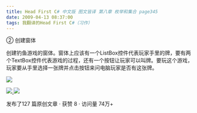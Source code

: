 ```yaml
---
title: Head First C# 中文版 图文皆译 第八章 枚举和集合 page345
date: 2009-04-13 08:37:00
tags: 我翻译的Head First C#（习作）
---
```

②  创建窗体

  

创建钓鱼游戏的窗体。窗体上应该有一个ListBox控件代表玩家手里的牌，要有两个TextBox控件代表游戏的过程，还有一个按钮让玩家可以叫牌。要玩这个游戏，
玩家要从手里选择一张牌并点击按钮来问电脑玩家是否有这张牌。

  

![](https://p-blog.csdn.net/images/p_blog_csdn_net/cuipengfei1/EntryImages/20090413/2009-04-13_08-23-13.jpg)



[ ![](https://profile.csdnimg.cn/5/2/5/3_cuipengfei1)
![](https://g.csdnimg.cn/static/user-reg-year/1x/11.png)
](https://blog.csdn.net/cuipengfei1)



发布了127 篇原创文章  ·  获赞 8  ·  访问量 74万+

